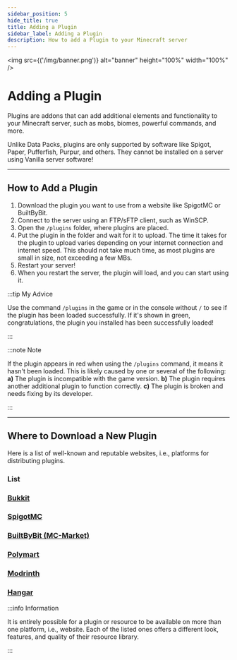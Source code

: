 ```yaml
---
sidebar_position: 5
hide_title: true
title: Adding a Plugin
sidebar_label: Adding a Plugin
description: How to add a Plugin to your Minecraft server
---
```


<img src={('/img/banner.png')} alt="banner" height="100%" width="100%" />

<div class="text--center">
<h1>Adding a Plugin</h1>
</div>

Plugins are addons that can add additional elements and functionality to your Minecraft server, such as mobs, biomes, powerful commands, and more.

Unlike Data Packs, plugins are only supported by software like Spigot, Paper, Pufferfish, Purpur, and others. They cannot be installed on a server using Vanilla server software!

---

## How to Add a Plugin

1. Download the plugin you want to use from a website like SpigotMC or BuiltByBit.
2. Connect to the server using an FTP/sFTP client, such as WinSCP.
3. Open the `/plugins` folder, where plugins are placed.
4. Put the plugin in the folder and wait for it to upload. The time it takes for the plugin to upload varies depending on your internet connection and internet speed. This should not take much time, as most plugins are small in size, not exceeding a few MBs.
5. Restart your server!
6. When you restart the server, the plugin will load, and you can start using it.

:::tip My Advice

Use the command `/plugins` in the game or in the console without `/` to see if the plugin has been loaded successfully. If it's shown in green, congratulations, the plugin you installed has been successfully loaded!

:::

:::note Note

If the plugin appears in red when using the `/plugins` command, it means it hasn't been loaded. This is likely caused by one or several of the following:
**a)** The plugin is incompatible with the game version.
**b)** The plugin requires another additional plugin to function correctly.
**c)** The plugin is broken and needs fixing by its developer.

:::

---

## Where to Download a New Plugin

Here is a list of well-known and reputable websites, i.e., platforms for distributing plugins.

### List

### [Bukkit](https://dev.bukkit.org/)

### [SpigotMC](https://www.spigotmc.org/)

### [BuiltByBit (MC-Market)](https://builtbybit.com/)

### [Polymart](https://polymart.org/)

### [Modrinth](https://modrinth.com/)

### [Hangar](https://hangar.papermc.io/)

:::info Information

It is entirely possible for a plugin or resource to be available on more than one platform, i.e., website. Each of the listed ones offers a different look, features, and quality of their resource library.

:::